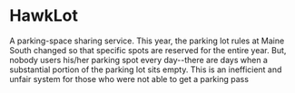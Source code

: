# HawkLot
A parking-space sharing service.   This year, the parking lot rules at Maine South changed so that specific spots are reserved for the entire year. But, nobody users his/her parking spot every day--there are days when a substantial portion of the parking lot sits empty. This is an inefficient and unfair system for those who were not able to get a parking pass
